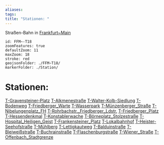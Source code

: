 ```yaml
---
aliases: 
tags: 
title: "Stationen: "
---
```

Straßen-Bahn in [Frankfurt~Main](geo/Continent/Europe/Germany/West/Hessen/City/Frankfurt~Main.md) 

```leaflet
id: FFM~-T18
zoomFeatures: true 
defaultZoom: 11 
maxZoom: 18
stroke: red
geojsonFolder: ./FFM~T18/
markerFolder: ./Station/
```

# Stationen: 
[T-Gravensteiner-Platz](geo/Continent/Europe/Germany/West/Hessen/City/Frankfurt~Main/Station/T-Gravensteiner-Platz.md) [T-Alkmenestraße](geo/Continent/Europe/Germany/West/Hessen/City/Frankfurt~Main/Station/T-Alkmenestra%C3%9Fe.md) [T-Walter-Kolb-Siedlung](geo/Continent/Europe/Germany/West/Hessen/City/Frankfurt~Main/Station/T-Walter-Kolb-Siedlung.md) [T-Bodenweg](geo/Continent/Europe/Germany/West/Hessen/City/Frankfurt~Main/Station/T-Bodenweg.md) [T-Friedberger_Warte](geo/Continent/Europe/Germany/West/Hessen/City/Frankfurt~Main/Station/T-Friedberger_Warte.md) [T-Wasserpark](geo/Continent/Europe/Germany/West/Hessen/City/Frankfurt~Main/Station/T-Wasserpark.md) [T-Münzenberger_Straße](geo/Continent/Europe/Germany/West/Hessen/City/Frankfurt~Main/Station/T-M%C3%BCnzenberger_Stra%C3%9Fe.md) [T-Nibelungenplatz_FH](geo/Continent/Europe/Germany/West/Hessen/City/Frankfurt~Main/Station/T-Nibelungenplatz_FH.md) [T-Rohrbachstr._Friedberger_Ldstr.](geo/Continent/Europe/Germany/West/Hessen/City/Frankfurt~Main/Station/T-Rohrbachstr._Friedberger_Ldstr..md) [T-Friedberger_Platz](geo/Continent/Europe/Germany/West/Hessen/City/Frankfurt~Main/Station/T-Friedberger_Platz.md) [T-Hessendenkmal](geo/Continent/Europe/Germany/West/Hessen/City/Frankfurt~Main/Station/T-Hessendenkmal.md) [T-Konstablerwache](geo/Continent/Europe/Germany/West/Hessen/City/Frankfurt~Main/Station/T-Konstablerwache.md) [T-Börneplatz_Stolzestraße](geo/Continent/Europe/Germany/West/Hessen/City/Frankfurt~Main/Station/T-B%C3%B6rneplatz_Stolzestra%C3%9Fe.md) [T-Hospital_Heiligen_Geist](geo/Continent/Europe/Germany/West/Hessen/City/Frankfurt~Main/Station/T-Hospital_Heiligen_Geist.md) [T-Frankensteiner_Platz](geo/Continent/Europe/Germany/West/Hessen/City/Frankfurt~Main/Station/T-Frankensteiner_Platz.md) [T-Lokalbahnhof](geo/Continent/Europe/Germany/West/Hessen/City/Frankfurt~Main/Station/T-Lokalbahnhof.md) [T-Heister-Seehofstraße](geo/Continent/Europe/Germany/West/Hessen/City/Frankfurt~Main/Station/T-Heister-Seehofstra%C3%9Fe.md) [T-Mühlberg](geo/Continent/Europe/Germany/West/Hessen/City/Frankfurt~Main/Station/T-M%C3%BChlberg.md) [T-Lettigkautweg](geo/Continent/Europe/Germany/West/Hessen/City/Frankfurt~Main/Station/T-Lettigkautweg.md) [T-Balduinstraße](geo/Continent/Europe/Germany/West/Hessen/City/Frankfurt~Main/Station/T-Balduinstra%C3%9Fe.md) [T-Bleiweißstraße](geo/Continent/Europe/Germany/West/Hessen/City/Frankfurt~Main/Station/T-Bleiwei%C3%9Fstra%C3%9Fe.md) [T-Buchrainstraße](geo/Continent/Europe/Germany/West/Hessen/City/Frankfurt~Main/Station/T-Buchrainstra%C3%9Fe.md) [T-Flaschenburgstraße](geo/Continent/Europe/Germany/West/Hessen/City/Frankfurt~Main/Station/T-Flaschenburgstra%C3%9Fe.md) [T-Wiener_Straße](geo/Continent/Europe/Germany/West/Hessen/City/Frankfurt~Main/Station/T-Wiener_Stra%C3%9Fe.md) [T-Offenbach_Stadtgrenze](geo/Continent/Europe/Germany/West/Hessen/City/Frankfurt~Main/Station/T-Offenbach_Stadtgrenze.md)





